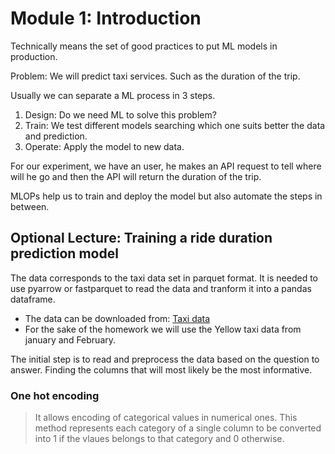 # Module 1: Introduction

Technically means the set of good practices to put ML models in production.

Problem: We will predict taxi services. Such as the duration of the trip.

Usually we can separate a ML process in 3 steps.

1. Design: Do we need ML to solve this problem?
2. Train: We test different models searching which one suits better the data and prediction.
3. Operate: Apply the model to new data.

For our experiment, we have an user, he makes an API request to tell where will he go and then the API will return the duration of the trip.

MLOPs help us to train and deploy the model but also automate the steps in between.

## Optional Lecture: Training a ride duration prediction model

The data corresponds to the taxi data set in parquet format. It is needed to use pyarrow or fastparquet to read the data and tranform it into a pandas dataframe.

* The data can be downloaded from: [Taxi data](https://www.nyc.gov/site/tlc/about/tlc-trip-record-data.page)
* For the sake of the homework we will use the Yellow taxi data from january and February.

The initial step is to read and preprocess the data based on the question to answer. Finding the columns that will most likely be the most informative.

### One hot encoding

> It allows encoding of categorical values in numerical ones. This method represents each category of a single column to be converted into 1 if the vlaues belongs to that category and 0 otherwise.

